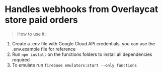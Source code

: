 # Handles webhooks from Overlaycat store paid orders
> How to use it:
1. Create a .env file with Google Cloud API credentials, you can use the .env.example file for reference
2. Run `npm install` on the functions folders to install all dependencies required
3. To emulate run `firebase emulators:start --only functions`